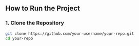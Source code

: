 ## How to Run the Project

### 1. Clone the Repository
```bash
git clone https://github.com/your-username/your-repo.git
cd your-repo
